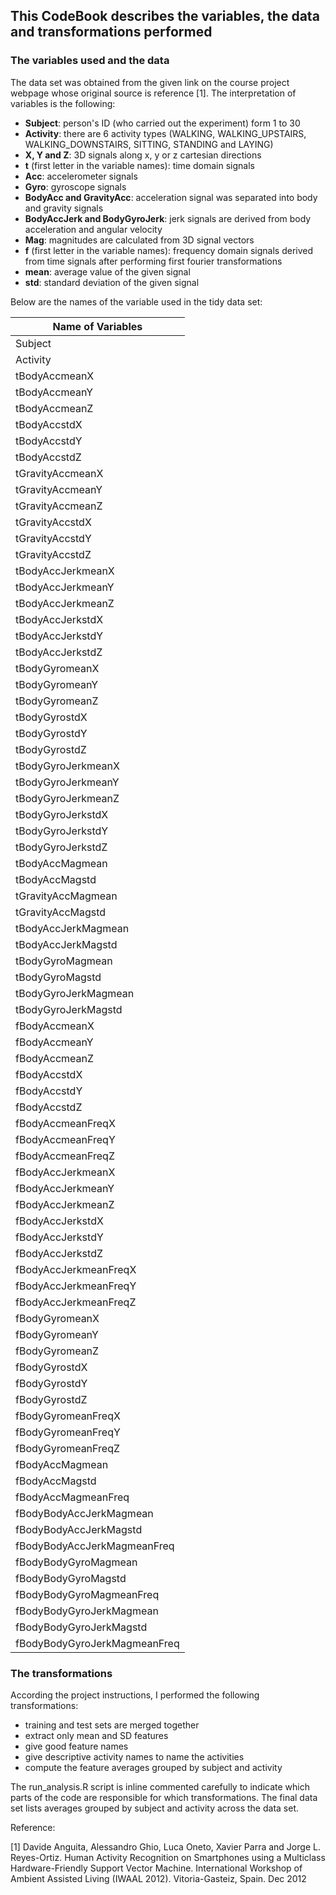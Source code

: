 ## This CodeBook describes the variables, the data and transformations performed
### The variables used and the data
The data set was obtained from the given link on the course project webpage whose original source is reference [1]. The interpretation of variables is the following:
* **Subject**: person's ID (who carried out the experiment) form 1 to 30
* **Activity**: there are 6 activity types (WALKING, WALKING_UPSTAIRS, WALKING_DOWNSTAIRS, SITTING, STANDING and LAYING)
* **X, Y and Z**: 3D signals along x, y or z cartesian directions
* **t** (first letter in the variable names): time domain signals
* **Acc**: accelerometer signals
* **Gyro**: gyroscope signals
* **BodyAcc and GravityAcc**: acceleration signal was separated into body and gravity signals
* **BodyAccJerk and BodyGyroJerk**: jerk signals are derived from body acceleration and angular velocity
* **Mag**: magnitudes are calculated from 3D signal vectors
* **f** (first letter in the variable names): frequency domain signals derived from time signals after performing first fourier transformations
* **mean**: average value of the given signal
* **std**: standard deviation of the given signal

Below are the names of the variable used in the tidy data set:

| Name of Variables            |
|------------------------------|
| Subject                      |
| Activity                     |
| tBodyAccmeanX                |
| tBodyAccmeanY                |
| tBodyAccmeanZ                |
| tBodyAccstdX                 |
| tBodyAccstdY                 |
| tBodyAccstdZ                 |
| tGravityAccmeanX             |
| tGravityAccmeanY             |
| tGravityAccmeanZ             |
| tGravityAccstdX              |
| tGravityAccstdY              |
| tGravityAccstdZ              |
| tBodyAccJerkmeanX            |
| tBodyAccJerkmeanY            |
| tBodyAccJerkmeanZ            |
| tBodyAccJerkstdX             |
| tBodyAccJerkstdY             |
| tBodyAccJerkstdZ             |
| tBodyGyromeanX               |
| tBodyGyromeanY               |
| tBodyGyromeanZ               |
| tBodyGyrostdX                |
| tBodyGyrostdY                |
| tBodyGyrostdZ                |
| tBodyGyroJerkmeanX           |
| tBodyGyroJerkmeanY           |
| tBodyGyroJerkmeanZ           |
| tBodyGyroJerkstdX            |
| tBodyGyroJerkstdY            |
| tBodyGyroJerkstdZ            |
| tBodyAccMagmean              |
| tBodyAccMagstd               |
| tGravityAccMagmean           |
| tGravityAccMagstd            |
| tBodyAccJerkMagmean          |
| tBodyAccJerkMagstd           |
| tBodyGyroMagmean             |
| tBodyGyroMagstd              |
| tBodyGyroJerkMagmean         |
| tBodyGyroJerkMagstd          |
| fBodyAccmeanX                |
| fBodyAccmeanY                |
| fBodyAccmeanZ                |
| fBodyAccstdX                 |
| fBodyAccstdY                 |
| fBodyAccstdZ                 |
| fBodyAccmeanFreqX            |
| fBodyAccmeanFreqY            |
| fBodyAccmeanFreqZ            |
| fBodyAccJerkmeanX            |
| fBodyAccJerkmeanY            |
| fBodyAccJerkmeanZ            |
| fBodyAccJerkstdX             |
| fBodyAccJerkstdY             |
| fBodyAccJerkstdZ             |
| fBodyAccJerkmeanFreqX        |
| fBodyAccJerkmeanFreqY        |
| fBodyAccJerkmeanFreqZ        |
| fBodyGyromeanX               |
| fBodyGyromeanY               |
| fBodyGyromeanZ               |
| fBodyGyrostdX                |
| fBodyGyrostdY                |
| fBodyGyrostdZ                |
| fBodyGyromeanFreqX           |
| fBodyGyromeanFreqY           |
| fBodyGyromeanFreqZ           |
| fBodyAccMagmean              |
| fBodyAccMagstd               |
| fBodyAccMagmeanFreq          |
| fBodyBodyAccJerkMagmean      |
| fBodyBodyAccJerkMagstd       |
| fBodyBodyAccJerkMagmeanFreq  |
| fBodyBodyGyroMagmean         |
| fBodyBodyGyroMagstd          |
| fBodyBodyGyroMagmeanFreq     |
| fBodyBodyGyroJerkMagmean     |
| fBodyBodyGyroJerkMagstd      |
| fBodyBodyGyroJerkMagmeanFreq |

### The transformations
According the project instructions, I performed the following transformations:

* training and test sets are merged together
* extract only mean and SD features 
* give good feature names
* give descriptive activity names to name the activities
* compute the feature averages grouped by subject and activity

The run_analysis.R script is inline commented carefully to indicate which parts of the code are responsible for which transformations. The final data set lists averages grouped by subject and activity across the data set. 

Reference:

[1] Davide Anguita, Alessandro Ghio, Luca Oneto, Xavier Parra and Jorge L. Reyes-Ortiz. Human Activity Recognition on Smartphones using a Multiclass Hardware-Friendly Support Vector Machine. International Workshop of Ambient Assisted Living (IWAAL 2012). Vitoria-Gasteiz, Spain. Dec 2012